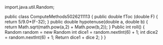import.java.util.Random;

public class ComputeMethods5026211113 {
	public double fToc (double F) {
		return 5/9.0*(F-32);
	}
	public double hypotenuse(double a, double b) {
		return Math.sqrt(math.pow(a,2) + Math.pow(b,2));
	}
	Public int roll() {
		Random random = new Random
		int dice1 = random.nextInt(6) + 1;
		int dice2 = random.nextInt(6) + 1;
		Return dice1 + dice 2;
	}
}
